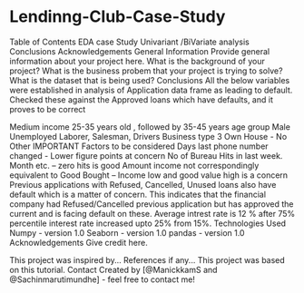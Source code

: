 # Lendinng-Club-Case-Study
Table of Contents
EDA case Study
Univariant /BiVariate analysis
Conclusions
Acknowledgements
General Information
Provide general information about your project here.
What is the background of your project?
What is the business probem that your project is trying to solve?
What is the dataset that is being used?
Conclusions
All the below variables were established in analysis of Application data frame as leading to default. Checked these against the Approved loans which have defaults, and it proves to be correct

Medium income
25-35 years old , followed by 35-45 years age group
Male
Unemployed
Laborer, Salesman, Drivers
Business type 3
Own House - No Other IMPORTANT Factors to be considered
Days last phone number changed - Lower figure points at concern
No of Bureau Hits in last week. Month etc. – zero hits is good
Amount income not correspondingly equivalent to Good Bought – Income low and good value high is a concern
Previous applications with Refused, Cancelled, Unused loans also have default which is a matter of concern. This indicates that the financial company had Refused/Cancelled previous application but has approved the current and is facing default on these.
Average intrest rate is 12 %
after 75% percentile interest rate increased upto 25% from 15%.
Technologies Used
Numpy - version 1.0
Seaborn - version 1.0
pandas - version 1.0
Acknowledgements
Give credit here.

This project was inspired by...
References if any...
This project was based on this tutorial.
Contact
Created by [@ManickkamS and @Sachinmarutimundhe] - feel free to contact me!
